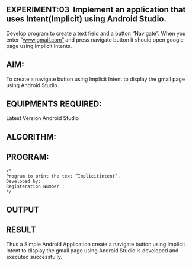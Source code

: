 ## EXPERIMENT:03  Implement an application that uses Intent(Implicit) using Android Studio.
Develop program to create a text field and a button “Navigate”. When you enter “www.gmail.com” and press navigate button it should open google page using Implicit Intents.

## AIM:

To create a navigate button using Implicit Intent to display the gmail page using Android Studio.

## EQUIPMENTS REQUIRED:

Latest Version Android Studio

## ALGORITHM:



## PROGRAM:
```
/*
Program to print the text “Implicitintent”.
Developed by:
Registeration Number :
*/
```

## OUTPUT




## RESULT
Thus a Simple Android Application create a navigate button using Implicit Intent to display the gmail page using Android Studio is developed and executed successfully.
